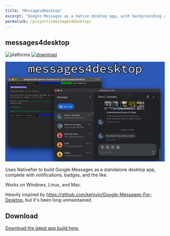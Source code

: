 ```yaml
---
title: "Messages4Desktop"
excerpt: "Google Messages as a native desktop app, with backgrounding and notifications."
permalink: /projects/messages4desktop/
---
```


## messages4desktop

![platforms](https://img.shields.io/badge/platforms-windows%20%7C%20linux%20%7C%20macos-blue)
[![download](https://img.shields.io/badge/download-latest%20build-brightgreen)](https://github.com/Randomblock1/messages4desktop/releases)

![messages4desktop](https://github.com/Randomblock1/messages4desktop/raw/master/messages4desktop.jpg)

Uses Nativefier to build Google Messages as a standalone desktop app, complete with notifications, badges, and the like.

Works on Windows, Linux, and Mac.

Heavily inspired by <https://github.com/kelyvin/Google-Messages-For-Desktop>, but it's been long unmaintained.

## Download

[Download the latest app build here.](https://github.com/Randomblock1/messages4desktop/releases)
